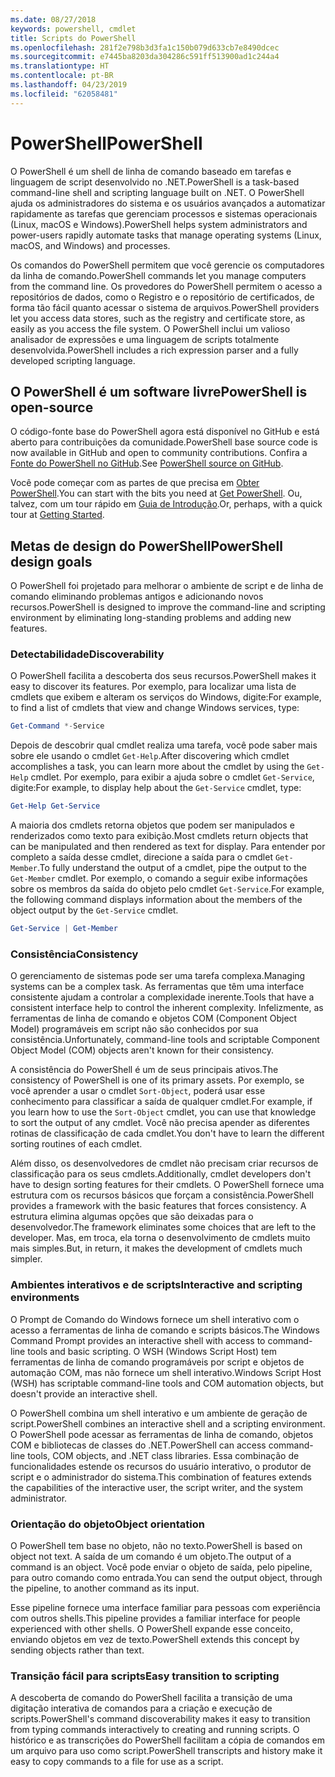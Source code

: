 ```yaml
---
ms.date: 08/27/2018
keywords: powershell, cmdlet
title: Scripts do PowerShell
ms.openlocfilehash: 281f2e798b3d3fa1c150b079d633cb7e8490dcec
ms.sourcegitcommit: e7445ba8203da304286c591ff513900ad1c244a4
ms.translationtype: HT
ms.contentlocale: pt-BR
ms.lasthandoff: 04/23/2019
ms.locfileid: "62058481"
---
```

# <a name="powershell"></a><span data-ttu-id="28dd7-103">PowerShell</span><span class="sxs-lookup"><span data-stu-id="28dd7-103">PowerShell</span></span>

<span data-ttu-id="28dd7-104">O PowerShell é um shell de linha de comando baseado em tarefas e linguagem de script desenvolvido no .NET.</span><span class="sxs-lookup"><span data-stu-id="28dd7-104">PowerShell is a task-based command-line shell and scripting language built on .NET.</span></span>
<span data-ttu-id="28dd7-105">O PowerShell ajuda os administradores do sistema e os usuários avançados a automatizar rapidamente as tarefas que gerenciam processos e sistemas operacionais (Linux, macOS e Windows).</span><span class="sxs-lookup"><span data-stu-id="28dd7-105">PowerShell helps system administrators and power-users rapidly automate tasks that manage operating systems (Linux, macOS, and Windows) and processes.</span></span>

<span data-ttu-id="28dd7-106">Os comandos do PowerShell permitem que você gerencie os computadores da linha de comando.</span><span class="sxs-lookup"><span data-stu-id="28dd7-106">PowerShell commands let you manage computers from the command line.</span></span> <span data-ttu-id="28dd7-107">Os provedores do PowerShell permitem o acesso a repositórios de dados, como o Registro e o repositório de certificados, de forma tão fácil quanto acessar o sistema de arquivos.</span><span class="sxs-lookup"><span data-stu-id="28dd7-107">PowerShell providers let you access data stores, such as the registry and certificate store, as easily as you access the file system.</span></span> <span data-ttu-id="28dd7-108">O PowerShell inclui um valioso analisador de expressões e uma linguagem de scripts totalmente desenvolvida.</span><span class="sxs-lookup"><span data-stu-id="28dd7-108">PowerShell includes a rich expression parser and a fully developed scripting language.</span></span>

## <a name="powershell-is-open-source"></a><span data-ttu-id="28dd7-109">O PowerShell é um software livre</span><span class="sxs-lookup"><span data-stu-id="28dd7-109">PowerShell is open-source</span></span>

<span data-ttu-id="28dd7-110">O código-fonte base do PowerShell agora está disponível no GitHub e está aberto para contribuições da comunidade.</span><span class="sxs-lookup"><span data-stu-id="28dd7-110">PowerShell base source code is now available in GitHub and open to community contributions.</span></span>
<span data-ttu-id="28dd7-111">Confira a [Fonte do PowerShell no GitHub](https://github.com/powershell/powershell).</span><span class="sxs-lookup"><span data-stu-id="28dd7-111">See [PowerShell source on GitHub](https://github.com/powershell/powershell).</span></span>

<span data-ttu-id="28dd7-112">Você pode começar com as partes de que precisa em [Obter PowerShell](https://github.com/PowerShell/PowerShell#get-powershell).</span><span class="sxs-lookup"><span data-stu-id="28dd7-112">You can start with the bits you need at [Get PowerShell](https://github.com/PowerShell/PowerShell#get-powershell).</span></span>
<span data-ttu-id="28dd7-113">Ou, talvez, com um tour rápido em [Guia de Introdução](https://github.com/PowerShell/PowerShell/blob/master/docs/learning-powershell).</span><span class="sxs-lookup"><span data-stu-id="28dd7-113">Or, perhaps, with a quick tour at [Getting Started](https://github.com/PowerShell/PowerShell/blob/master/docs/learning-powershell).</span></span>

## <a name="powershell-design-goals"></a><span data-ttu-id="28dd7-114">Metas de design do PowerShell</span><span class="sxs-lookup"><span data-stu-id="28dd7-114">PowerShell design goals</span></span>

<span data-ttu-id="28dd7-115">O PowerShell foi projetado para melhorar o ambiente de script e de linha de comando eliminando problemas antigos e adicionando novos recursos.</span><span class="sxs-lookup"><span data-stu-id="28dd7-115">PowerShell is designed to improve the command-line and scripting environment by eliminating long-standing problems and adding new features.</span></span>

### <a name="discoverability"></a><span data-ttu-id="28dd7-116">Detectabilidade</span><span class="sxs-lookup"><span data-stu-id="28dd7-116">Discoverability</span></span>

<span data-ttu-id="28dd7-117">O PowerShell facilita a descoberta dos seus recursos.</span><span class="sxs-lookup"><span data-stu-id="28dd7-117">PowerShell makes it easy to discover its features.</span></span> <span data-ttu-id="28dd7-118">Por exemplo, para localizar uma lista de cmdlets que exibem e alteram os serviços do Windows, digite:</span><span class="sxs-lookup"><span data-stu-id="28dd7-118">For example, to find a list of cmdlets that view and change Windows services, type:</span></span>

```powershell
Get-Command *-Service
```

<span data-ttu-id="28dd7-119">Depois de descobrir qual cmdlet realiza uma tarefa, você pode saber mais sobre ele usando o cmdlet `Get-Help`.</span><span class="sxs-lookup"><span data-stu-id="28dd7-119">After discovering which cmdlet accomplishes a task, you can learn more about the cmdlet by using the `Get-Help` cmdlet.</span></span> <span data-ttu-id="28dd7-120">Por exemplo, para exibir a ajuda sobre o cmdlet `Get-Service`, digite:</span><span class="sxs-lookup"><span data-stu-id="28dd7-120">For example, to display help about the `Get-Service` cmdlet, type:</span></span>

```powershell
Get-Help Get-Service
```

<span data-ttu-id="28dd7-121">A maioria dos cmdlets retorna objetos que podem ser manipulados e renderizados como texto para exibição.</span><span class="sxs-lookup"><span data-stu-id="28dd7-121">Most cmdlets return objects that can be manipulated and then rendered as text for display.</span></span> <span data-ttu-id="28dd7-122">Para entender por completo a saída desse cmdlet, direcione a saída para o cmdlet `Get-Member`.</span><span class="sxs-lookup"><span data-stu-id="28dd7-122">To fully understand the output of a cmdlet, pipe the output to the `Get-Member` cmdlet.</span></span> <span data-ttu-id="28dd7-123">Por exemplo, o comando a seguir exibe informações sobre os membros da saída do objeto pelo cmdlet `Get-Service`.</span><span class="sxs-lookup"><span data-stu-id="28dd7-123">For example, the following command displays information about the members of the object output by the `Get-Service` cmdlet.</span></span>

```powershell
Get-Service | Get-Member
```

### <a name="consistency"></a><span data-ttu-id="28dd7-124">Consistência</span><span class="sxs-lookup"><span data-stu-id="28dd7-124">Consistency</span></span>

<span data-ttu-id="28dd7-125">O gerenciamento de sistemas pode ser uma tarefa complexa.</span><span class="sxs-lookup"><span data-stu-id="28dd7-125">Managing systems can be a complex task.</span></span> <span data-ttu-id="28dd7-126">As ferramentas que têm uma interface consistente ajudam a controlar a complexidade inerente.</span><span class="sxs-lookup"><span data-stu-id="28dd7-126">Tools that have a consistent interface help to control the inherent complexity.</span></span> <span data-ttu-id="28dd7-127">Infelizmente, as ferramentas de linha de comando e objetos COM (Component Object Model) programáveis em script não são conhecidos por sua consistência.</span><span class="sxs-lookup"><span data-stu-id="28dd7-127">Unfortunately, command-line tools and scriptable Component Object Model (COM) objects aren't known for their consistency.</span></span>

<span data-ttu-id="28dd7-128">A consistência do PowerShell é um de seus principais ativos.</span><span class="sxs-lookup"><span data-stu-id="28dd7-128">The consistency of PowerShell is one of its primary assets.</span></span> <span data-ttu-id="28dd7-129">Por exemplo, se você aprender a usar o cmdlet `Sort-Object`, poderá usar esse conhecimento para classificar a saída de qualquer cmdlet.</span><span class="sxs-lookup"><span data-stu-id="28dd7-129">For example, if you learn how to use the `Sort-Object` cmdlet, you can use that knowledge to sort the output of any cmdlet.</span></span> <span data-ttu-id="28dd7-130">Você não precisa apender as diferentes rotinas de classificação de cada cmdlet.</span><span class="sxs-lookup"><span data-stu-id="28dd7-130">You don't have to learn the different sorting routines of each cmdlet.</span></span>

<span data-ttu-id="28dd7-131">Além disso, os desenvolvedores de cmdlet não precisam criar recursos de classificação para os seus cmdlets.</span><span class="sxs-lookup"><span data-stu-id="28dd7-131">Additionally, cmdlet developers don't have to design sorting features for their cmdlets.</span></span> <span data-ttu-id="28dd7-132">O PowerShell fornece uma estrutura com os recursos básicos que forçam a consistência.</span><span class="sxs-lookup"><span data-stu-id="28dd7-132">PowerShell provides a framework with the basic features that forces consistency.</span></span> <span data-ttu-id="28dd7-133">A estrutura elimina algumas opções que são deixadas para o desenvolvedor.</span><span class="sxs-lookup"><span data-stu-id="28dd7-133">The framework eliminates some choices that are left to the developer.</span></span> <span data-ttu-id="28dd7-134">Mas, em troca, ela torna o desenvolvimento de cmdlets muito mais simples.</span><span class="sxs-lookup"><span data-stu-id="28dd7-134">But, in return, it makes the development of cmdlets much simpler.</span></span>

### <a name="interactive-and-scripting-environments"></a><span data-ttu-id="28dd7-135">Ambientes interativos e de scripts</span><span class="sxs-lookup"><span data-stu-id="28dd7-135">Interactive and scripting environments</span></span>

<span data-ttu-id="28dd7-136">O Prompt de Comando do Windows fornece um shell interativo com o acesso a ferramentas de linha de comando e scripts básicos.</span><span class="sxs-lookup"><span data-stu-id="28dd7-136">The Windows Command Prompt provides an interactive shell with access to command-line tools and basic scripting.</span></span> <span data-ttu-id="28dd7-137">O WSH (Windows Script Host) tem ferramentas de linha de comando programáveis por script e objetos de automação COM, mas não fornece um shell interativo.</span><span class="sxs-lookup"><span data-stu-id="28dd7-137">Windows Script Host (WSH) has scriptable command-line tools and COM automation objects, but doesn't provide an interactive shell.</span></span>

<span data-ttu-id="28dd7-138">O PowerShell combina um shell interativo e um ambiente de geração de script.</span><span class="sxs-lookup"><span data-stu-id="28dd7-138">PowerShell combines an interactive shell and a scripting environment.</span></span> <span data-ttu-id="28dd7-139">O PowerShell pode acessar as ferramentas de linha de comando, objetos COM e bibliotecas de classes do .NET.</span><span class="sxs-lookup"><span data-stu-id="28dd7-139">PowerShell can access command-line tools, COM objects, and .NET class libraries.</span></span> <span data-ttu-id="28dd7-140">Essa combinação de funcionalidades estende os recursos do usuário interativo, o produtor de script e o administrador do sistema.</span><span class="sxs-lookup"><span data-stu-id="28dd7-140">This combination of features extends the capabilities of the interactive user, the script writer, and the system administrator.</span></span>

### <a name="object-orientation"></a><span data-ttu-id="28dd7-141">Orientação do objeto</span><span class="sxs-lookup"><span data-stu-id="28dd7-141">Object orientation</span></span>

<span data-ttu-id="28dd7-142">O PowerShell tem base no objeto, não no texto.</span><span class="sxs-lookup"><span data-stu-id="28dd7-142">PowerShell is based on object not text.</span></span> <span data-ttu-id="28dd7-143">A saída de um comando é um objeto.</span><span class="sxs-lookup"><span data-stu-id="28dd7-143">The output of a command is an object.</span></span> <span data-ttu-id="28dd7-144">Você pode enviar o objeto de saída, pelo pipeline, para outro comando como entrada.</span><span class="sxs-lookup"><span data-stu-id="28dd7-144">You can send the output object, through the pipeline, to another command as its input.</span></span>

<span data-ttu-id="28dd7-145">Esse pipeline fornece uma interface familiar para pessoas com experiência com outros shells.</span><span class="sxs-lookup"><span data-stu-id="28dd7-145">This pipeline provides a familiar interface for people experienced with other shells.</span></span> <span data-ttu-id="28dd7-146">O PowerShell expande esse conceito, enviando objetos em vez de texto.</span><span class="sxs-lookup"><span data-stu-id="28dd7-146">PowerShell extends this concept by sending objects rather than text.</span></span>

### <a name="easy-transition-to-scripting"></a><span data-ttu-id="28dd7-147">Transição fácil para scripts</span><span class="sxs-lookup"><span data-stu-id="28dd7-147">Easy transition to scripting</span></span>

<span data-ttu-id="28dd7-148">A descoberta de comando do PowerShell facilita a transição de uma digitação interativa de comandos para a criação e execução de scripts.</span><span class="sxs-lookup"><span data-stu-id="28dd7-148">PowerShell's command discoverability makes it easy to transition from typing commands interactively to creating and running scripts.</span></span> <span data-ttu-id="28dd7-149">O histórico e as transcrições do PowerShell facilitam a cópia de comandos em um arquivo para uso como script.</span><span class="sxs-lookup"><span data-stu-id="28dd7-149">PowerShell transcripts and history make it easy to copy commands to a file for use as a script.</span></span>
